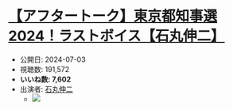 # [【アフタートーク】東京都知事選2024！ラストボイス【石丸伸二】](https://www.youtube.com/watch?v=gEJn9yITdR4)
-   公開日: 2024-07-03
-   視聴数: 191,572
-   **いいね数: 7,602**
-   出演者: [石丸伸二](/rehacq_fan/people/石丸伸二 "wikilink")
    - [![](https://img.youtube.com/vi/gEJn9yITdR4/hqdefault.jpg)](https://www.youtube.com/watch?v=gEJn9yITdR4)
